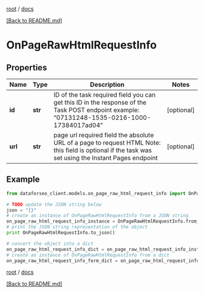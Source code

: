 [root](./../ "root") / [docs](./ "docs")

[[Back to README.md]](./../README.md "[Back to README.md]")

# OnPageRawHtmlRequestInfo

## Properties

Name | Type | Description | Notes
------------ | ------------- | ------------- | -------------
**id** | **str** | ID of the task required field you can get this ID in the response of the Task POST endpoint example: “07131248-1535-0216-1000-17384017ad04” | [optional]
**url** | **str** | page url required field the absolute URL of a page to request HTML Note: this field is optional if the task was set using the Instant Pages endpoint | [optional]

## Example

```python
from dataforseo_client.models.on_page_raw_html_request_info import OnPageRawHtmlRequestInfo

# TODO update the JSON string below
json = "{}"
# create an instance of OnPageRawHtmlRequestInfo from a JSON string
on_page_raw_html_request_info_instance = OnPageRawHtmlRequestInfo.from_json(json)
# print the JSON string representation of the object
print OnPageRawHtmlRequestInfo.to_json()

# convert the object into a dict
on_page_raw_html_request_info_dict = on_page_raw_html_request_info_instance.to_dict()
# create an instance of OnPageRawHtmlRequestInfo from a dict
on_page_raw_html_request_info_form_dict = on_page_raw_html_request_info.from_dict(on_page_raw_html_request_info_dict)
```

  

[root](./../ "root") / [docs](./ "docs")

[[Back to README.md]](./../README.md "[Back to README.md]")